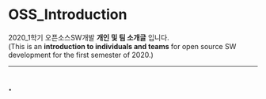 OSS_Introduction
===================


2020_1학기 오픈소스SW개발 **개인 및 팀 소개글** 입니다.  
(This is an **introduction to individuals and teams** for open source SW development for the first semester of 2020.)

----------


.
-------------